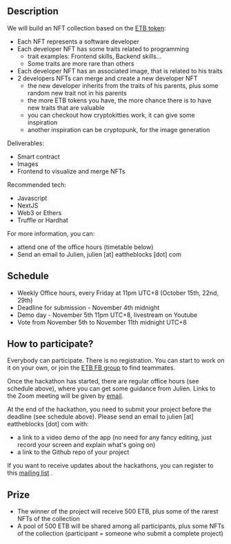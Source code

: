 ## Description

We will build an NFT collection based on the [ETB token](https://bscscan.com/token/0x7ac64008fa000bfdc4494e0bfcc9f4eff3d51d2a):

* Each NFT represents a software developer
* Each developer NFT has some traits related to programming
  * trait examples: Frontend skills, Backend skills...
  * Some traits are more rare than others
* Each developer NFT has an associated image, that is related to his traits
* 2 developers NFTs can merge and create a new developer NFT
  * the new developer inherits from the traits of his parents, plus some random new trait not in his parents
  * the more ETB tokens you have, the more chance there is to have new traits that are valuable
  * you can checkout how cryptokitties work, it can give some inspiration
  * another inspiration can be cryptopunk, for the image generation

Deliverables:
* Smart contract
* Images
* Frontend to visualize and merge NFTs

Recommended tech:
* Javascript 
* NextJS
* Web3 or Ethers
* Truffle or Hardhat

For more information, you can:
* attend one of the office hours (timetable below)
* Send an email to Julien, julien [at] eattheblocks [dot] com

## Schedule

* Weekly Office hours, every Friday at 11pm UTC+8 (October 15th, 22nd, 29th)
* Deadline for submission - November 4th midnight
* Demo day - November 5th 11pm UTC+8, livestream on Youtube   
* Vote from November 5th to November 11th midnight UTC+8

## How to participate?

Everybody can participate. There is no registration. You can start to work on it on your own, or join the [ETB FB group](https://www.facebook.com/groups/222716919099261) to find teammates.

Once the hackathon has started, there are regular office hours (see schedule above), where you can get some guidance from Julien. Links to the Zoom meeting will be given by [email](https://mailchi.mp/eattheblocks/etb-projects).

At the end of the hackathon, you need to submit your project before the deadline (see schedule above). Please send an email to julien [at] eattheblocks [dot] com with:
* a link to a video demo of the app (no need for any fancy editing, just record your screen and explain what's going on)
* a link to the Github repo of your project

If you want to receive updates about the hackathons, you can register to this [mailing list](https://mailchi.mp/eattheblocks/etb-projects) .

## Prize

* The winner of the project will receive 500 ETB, plus some of the rarest NFTs of the collection
* A pool of 500 ETB will be shared among all participants, plus some NFTs of the collection (participant = someone who submit a complete project)
